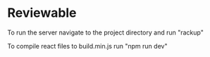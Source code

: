 # Reviewable


To run the server navigate to the project directory and run "rackup"

To compile react files to build.min.js run "npm run dev"